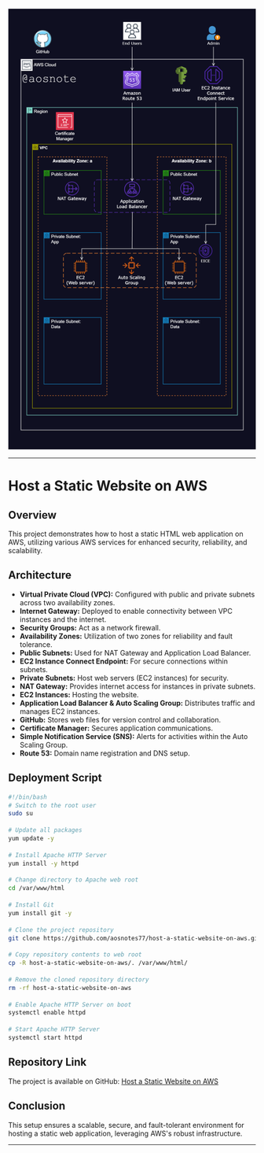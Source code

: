 ![Alt text](/Host-a-Static-Website-on-AWS.png)

---

# Host a Static Website on AWS

## Overview
This project demonstrates how to host a static HTML web application on AWS, utilizing various AWS services for enhanced security, reliability, and scalability. 

## Architecture
- **Virtual Private Cloud (VPC):** Configured with public and private subnets across two availability zones.
- **Internet Gateway:** Deployed to enable connectivity between VPC instances and the internet.
- **Security Groups:** Act as a network firewall.
- **Availability Zones:** Utilization of two zones for reliability and fault tolerance.
- **Public Subnets:** Used for NAT Gateway and Application Load Balancer.
- **EC2 Instance Connect Endpoint:** For secure connections within subnets.
- **Private Subnets:** Host web servers (EC2 instances) for security.
- **NAT Gateway:** Provides internet access for instances in private subnets.
- **EC2 Instances:** Hosting the website.
- **Application Load Balancer & Auto Scaling Group:** Distributes traffic and manages EC2 instances.
- **GitHub:** Stores web files for version control and collaboration.
- **Certificate Manager:** Secures application communications.
- **Simple Notification Service (SNS):** Alerts for activities within the Auto Scaling Group.
- **Route 53:** Domain name registration and DNS setup.

## Deployment Script
```bash
#!/bin/bash
# Switch to the root user
sudo su

# Update all packages
yum update -y

# Install Apache HTTP Server
yum install -y httpd

# Change directory to Apache web root
cd /var/www/html

# Install Git
yum install git -y

# Clone the project repository
git clone https://github.com/aosnotes77/host-a-static-website-on-aws.git

# Copy repository contents to web root
cp -R host-a-static-website-on-aws/. /var/www/html/

# Remove the cloned repository directory
rm -rf host-a-static-website-on-aws

# Enable Apache HTTP Server on boot
systemctl enable httpd

# Start Apache HTTP Server
systemctl start httpd
```

## Repository Link
The project is available on GitHub: [Host a Static Website on AWS](https://github.com/aosnotes77/host-a-static-website-on-aws)

## Conclusion
This setup ensures a scalable, secure, and fault-tolerant environment for hosting a static web application, leveraging AWS's robust infrastructure.

---

